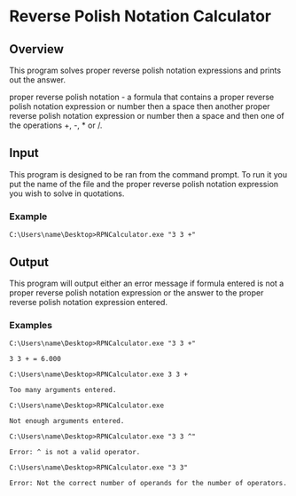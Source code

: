 # <strong>R</strong>everse <strong>P</strong>olish <strong>N</strong>otation <strong>Calculator</strong>

## Overview
<p> This program solves proper reverse polish notation expressions
and prints out the answer.

<p> proper reverse polish notation - a formula that contains a proper reverse polish notation
expression or number then a space then another proper reverse polish notation expression or number
then a space and then one of the operations +, -, * or /.

## Input
<p> This program is designed to be ran from the command prompt. To run it
you put the name of the file and the proper reverse polish notation expression
you wish to solve in quotations.

### Example
`C:\Users\name\Desktop>RPNCalculator.exe "3 3 +"`

## Output
<p> This program will output either an error message if formula entered is 
not a proper reverse polish notation expression or the answer to the proper
reverse polish notation expression entered.

### Examples
`C:\Users\name\Desktop>RPNCalculator.exe "3 3 +"`

`3 3 + = 6.000`


`C:\Users\name\Desktop>RPNCalculator.exe 3 3 +`

`Too many arguments entered.`


`C:\Users\name\Desktop>RPNCalculator.exe`

`Not enough arguments entered.`


`C:\Users\name\Desktop>RPNCalculator.exe "3 3 ^"`

`Error: ^ is not a valid operator.`


`C:\Users\name\Desktop>RPNCalculator.exe "3 3"`

`Error: Not the correct number of operands for the number of operators.`